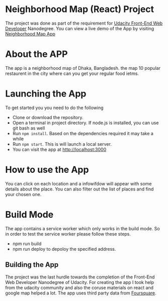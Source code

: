 # Neighborhood Map (React) Project

The project was done as part of the requirement for [Udacity Front-End Web Developer](https://www.udacity.com/course/front-end-web-developer-nanodegree--nd001) Nanodegree. You can view a live demo of the App by visiting [Neighborhood Map App](http://broad-fan.surge.sh///)

# About the APP

The app is a neighborhood map of Dhaka, Bangladesh. the map 10 popular restaurent in the city where can you get your regular food ietms.

# Launching the App

To get started you you need to do the following
* Clone or download the repository.
* Open a terminal in project directory. If node.js is installed, you can use git bash as well
* Run `npm install`. Based on the dependencies required it may take a while
* Run `npm start`. This is will launch a local server.
* You can visit the app at [http://localhost:3000](http://localhost:3000)

# How to use the App

You can click on each location and  a infowifdow will appear with some details about the place. You can also filter out the list of places and find your chosen one.

# Build Mode

The app contains a service worker which only works in the build mode. So in order to test the service worker please follow these steps.

* npm run build
* npm run deploy to depoloy the specified address.

## Building the App
The project was the last hurdle towards the completion of the Front-End Web Developer Nanodegree of Udacity. For creating the app I took help from the udacity community and also the coruse materials on react and google map helped a lot. The app uses third party data from [Foursquare](https://developer.foursquare.com/).
